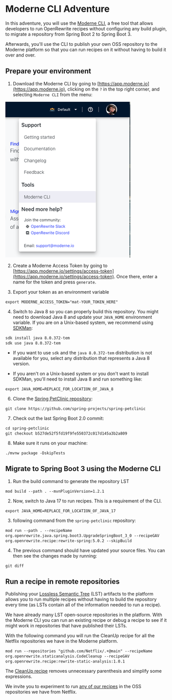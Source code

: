 # Moderne CLI Adventure

In this adventure, you will use the [Moderne
CLI](https://docs.moderne.io/moderne-cli/cli-intro), a free tool that allows
developers to run OpenRewrite recipes without configuring any build plugin, to
migrate a repository from Spring Boot 2 to Spring Boot 3.

Afterwards, you'll use the CLI to publish your own OSS repository to the Moderne
platform so that you can run recipes on it without having to build it over and
over.

## Prepare your environment

1. Download the Moderne CLI by going to
   [https://app.moderne.io](https://app.moderne.io), clicking on the `?`
   in the top right corner, and selecting `Moderne CLI` from the menu:

![context menu](assets/cli-download.png)

2. Create a Moderne Access Token by going to
   [https://app.moderne.io/settings/access-token](https://app.moderne.io/settings/access-token).
   Once there, enter a name for the token and press `generate`.

3. Export your token as an environment variable

```shell
export MODERNE_ACCESS_TOKEN="mat-YOUR_TOKEN_HERE"
```

4. Switch to Java 8 so you can properly build this repository. You might need to
download Java 8 and update your `JAVA_HOME` environment variable. If you are
on a Unix-based system, we recommend using [SDKMan](https://sdkman.io/):

```shell
sdk install java 8.0.372-tem
sdk use java 8.0.372-tem
```
  * If you want to use `sdk` and the `java 8.0.372-tem` distribution 
    is not available for you, select any distribution that represents a Java 8 version.
    
  * If you aren't on a Unix-based system or you don't want to install SDKMan,
    you'll need to install Java 8 and run something like:

```shell
export JAVA_HOME=REPLACE_FOR_LOCATION_OF_JAVA_8
```

6. Clone the [Spring PetClinic
   repository](https://github.com/spring-projects/spring-petclinic):

```shell
git clone https://github.com/spring-projects/spring-petclinic
```

7. Check out the last Spring Boot 2.0 commit:

```shell
cd spring-petclinic
git checkout b527de52f5fd19f9fe550372c017d145a3b2a809
```


8. Make sure it runs on your machine:

```shell
./mvnw package -DskipTests
``` 

## Migrate to Spring Boot 3 using the Moderne CLI

1. Run the build command to generate the repository LST

```shell
mod build --path . --mvnPluginVersion=1.2.1
```

2. Now, switch to Java 17 to run recipes. This is a requirement of the CLI.

```shell
export JAVA_HOME=REPLACE_FOR_LOCATION_OF_JAVA_17
```
 
3. following command from the `spring-petclinic` repository:

```shell
mod run --path . --recipeName org.openrewrite.java.spring.boot3.UpgradeSpringBoot_3_0 --recipeGAV org.openrewrite.recipe:rewrite-spring:5.0.2 --skipBuild
```

4. The previous command should have updated your source files. You can then see the changes made by running:

```shell
git diff
```

## Run a recipe in remote repositories

Publishing your [Lossless Semantic
Tree](https://docs.moderne.io/concepts/lossless-semantic-trees) (LST) artifacts
to the platform allows you to run multiple recipes without having to build the
repository every time (as LSTs contain all of the information needed to run a
recipe).

We have already many LST open-source repositories in the platform. With the
Moderne CLI you can run an existing recipe or debug a recipe to see if it
might work in repositories that have published their LSTs.

With the following command you will run the CleanUp recipe for all the Netflix 
repositories we have in the Moderne platform. 

```shell
mod run --repositories "github.com/Netflix/.+@main" --recipeName org.openrewrite.staticanalysis.CodeCleanup --recipeGAV org.openrewrite.recipe:rewrite-static-analysis:1.0.1
```

The [CleanUp recipe](https://app.moderne.io/recipes/org.openrewrite.staticanalysis.CodeCleanup?) 
removes unnecessary parenthesis and simplify some expressions.

We invite you to experiment to run [any of our recipes](https://app.moderne.io/marketplace) 
in the OSS repositories we have from Netflix.  
